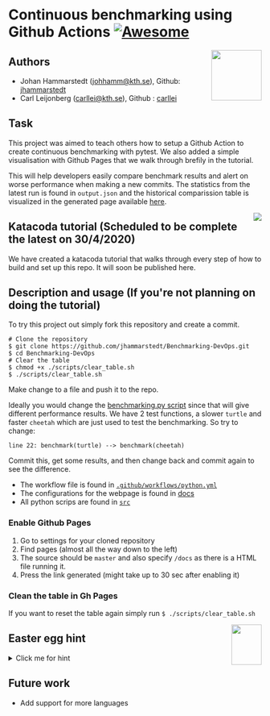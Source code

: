 

# Continuous benchmarking using Github Actions [![Awesome](https://cdn.rawgit.com/sindresorhus/awesome/d7305f38d29fed78fa85652e3a63e154dd8e8829/media/badge.svg)](https://github.com/sindresorhus/awesome#readme)

<img src="https://www.maxi-muth.de/wordpress/wp-content/uploads/2014/09/Professortocat_v2.png" height = 100 width = 100 align ="right" />

## Authors ## 
* Johan Hammarstedt (johhamm@kth.se), Github: [jhammarstedt](https://github.com/jhammarstedt)
* Carl Leijonberg (carllei@kth.se), Github : [carllei](https://github.com/carllei)

## Task
This project was aimed to teach others how to setup a Github Action to create continuous benchmarking with pytest. We also added a simple visualisation with Github Pages that we walk through brefily in the tutorial. 

This will help developers easily compare benchmark results and alert on worse performance when making a new commits. The statistics from the latest run is found in `output.json` and the historical comparission table is visualized in the generated page available [here](https://jhammarstedt.github.io/Benchmarking-DevOps/). 

<img src="https://www.katacoda.com/images/logo-head.png" align="right" />

## Katacoda tutorial (Scheduled to be complete the latest on 30/4/2020)
We have created a katacoda tutorial that walks through every step of how to build and set up this repo. It will soon be published here.

## Description and usage (If you're not planning on doing the tutorial)
To try this project out simply fork this repository and create a commit. 

```
# Clone the repository
$ git clone https://github.com/jhammarstedt/Benchmarking-DevOps.git
$ cd Benchmarking-DevOps
# Clear the table
$ chmod +x ./scripts/clear_table.sh
$ ./scripts/clear_table.sh
```
Make change to a file and push it to the repo.

Ideally you would change the [benchmarking.py script](https://github.com/jhammarstedt/Benchmarking-DevOps/blob/master/src/benchmarking.py) since that will give different performance results. We have 2 test functions, a slower `turtle` and faster `cheetah` which are just used to test the benchmarking. So try to change:

```
line 22: benchmark(turtle) --> benchmark(cheetah)
```
Commit this, get some results, and then change back and commit again to see the difference. 


* The workflow file is found in [`.github/workflows/python.yml`](https://github.com/jhammarstedt/Benchmarking-DevOps/tree/master/.github/workflows)
* The configurations for the webpage is found in [docs](https://github.com/jhammarstedt/Benchmarking-DevOps/tree/master/docs)
* All python scrips are found in [`src`](https://github.com/jhammarstedt/Benchmarking-DevOps/tree/master/src)


### Enable Github Pages 
1. Go to settings for your cloned repository
2. Find pages (almost all the way down to the left)
3. The source should be `master` and also specify `/docs` as there is a HTML file running it.
4. Press the link generated (might take up to 30 sec after enabling it)

### Clean the table in Gh Pages

If you want to reset the table again  simply run
```$ ./scripts/clear_table.sh```

<img src="https://lh3.googleusercontent.com/proxy/0rw7Lg51-17M6BXSSqniQb8kY8xbz78CF-UQwmP_1WuEOrQr99yiDBEKqO-59kCjcrNV3A_Wg2s1MyerKtym0uS2wnTCNkIYbXcyFZ-QUAuah1w8" height = 80 width = 60 align ="right" />

## Easter egg hint 

<details> 
  <summary>Click me for hint</summary>
  Did you collect the 🥚 from scripts?
  
  <details>
  <summary> Fun fact regarding easter egg (open after finding it) </summary>
    The author of the action did not support memes by repo owners, which would be a problem for our purpose. So I raised that
   <a href="https://github.com/deep5050/memes-on-issues-action/issues/4" target="_top">issue</a> and got a new feature merged for this tutorial 🤙
    
  </details>
</details>


## Future work
* Add support for more languages

